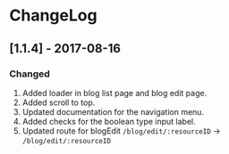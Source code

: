 # ChangeLog

## [1.1.4] - 2017-08-16
### Changed
1. Added loader in blog list page and blog edit page.
2. Added scroll to top.
3. Updated documentation for the navigation menu.
4. Added checks for the boolean type input label.
5. Updated route for blogEdit `/blog/edit/:resourceID` -> `/blog/edit/:resourceID`